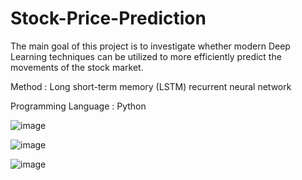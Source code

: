 # Stock-Price-Prediction
The main goal of this project is to investigate whether modern Deep Learning techniques can be utilized to more efficiently predict the movements of the stock market. 

Method : Long short-term memory (LSTM) recurrent neural network

Programming Language : Python

![image](https://user-images.githubusercontent.com/68517588/122871208-50b5d080-d34c-11eb-88a5-cde827a84930.png)


![image](https://user-images.githubusercontent.com/68517588/122871253-5dd2bf80-d34c-11eb-9782-cbc737db520e.png)


![image](https://user-images.githubusercontent.com/68517588/122871273-64f9cd80-d34c-11eb-947f-bdbbdf6033de.png)
